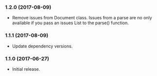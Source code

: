 ### 1.2.0 (2017-08-09)

- Remove issues from Document class. Issues from a parse are no only available if you pass an issues List to the parse() function.

### 1.1.1 (2017-08-09)

- Update dependency versions.

### 1.1.0 (2017-06-27)

- Initial release.